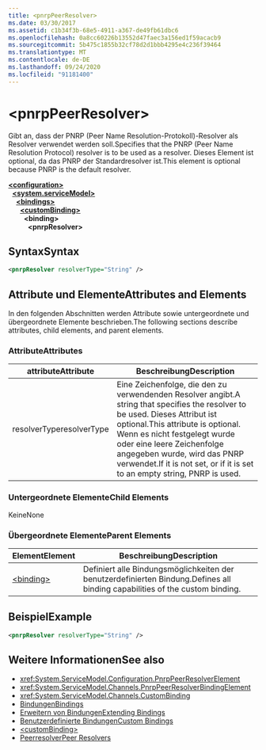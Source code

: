 ```yaml
---
title: <pnrpPeerResolver>
ms.date: 03/30/2017
ms.assetid: c1b34f3b-68e5-4911-a367-de49fb61dbc6
ms.openlocfilehash: 0a8cc60226b13552d47faec3a156ed1f59acacb9
ms.sourcegitcommit: 5b475c1855b32cf78d2d1bbb4295e4c236f39464
ms.translationtype: MT
ms.contentlocale: de-DE
ms.lasthandoff: 09/24/2020
ms.locfileid: "91181400"
---
```

# \<pnrpPeerResolver>

<span data-ttu-id="a6bfd-101">Gibt an, dass der PNRP (Peer Name Resolution-Protokoll)-Resolver als Resolver verwendet werden soll.</span><span class="sxs-lookup"><span data-stu-id="a6bfd-101">Specifies that the PNRP (Peer Name Resolution Protocol) resolver is to be used as a resolver.</span></span> <span data-ttu-id="a6bfd-102">Dieses Element ist optional, da das PNRP der Standardresolver ist.</span><span class="sxs-lookup"><span data-stu-id="a6bfd-102">This element is optional because PNRP is the default resolver.</span></span>  
  
[**\<configuration>**](../configuration-element.md)\
&nbsp;&nbsp;[**\<system.serviceModel>**](system-servicemodel.md)\
&nbsp;&nbsp;&nbsp;&nbsp;[**\<bindings>**](bindings.md)\
&nbsp;&nbsp;&nbsp;&nbsp;&nbsp;&nbsp;[**\<customBinding>**](custombinding.md)\
&nbsp;&nbsp;&nbsp;&nbsp;&nbsp;&nbsp;&nbsp;&nbsp;**\<binding>**\
&nbsp;&nbsp;&nbsp;&nbsp;&nbsp;&nbsp;&nbsp;&nbsp;&nbsp;&nbsp;**\<pnrpResolver>**  
  
## <a name="syntax"></a><span data-ttu-id="a6bfd-103">Syntax</span><span class="sxs-lookup"><span data-stu-id="a6bfd-103">Syntax</span></span>  
  
```xml  
<pnrpResolver resolverType="String" />
```  
  
## <a name="attributes-and-elements"></a><span data-ttu-id="a6bfd-104">Attribute und Elemente</span><span class="sxs-lookup"><span data-stu-id="a6bfd-104">Attributes and Elements</span></span>  

 <span data-ttu-id="a6bfd-105">In den folgenden Abschnitten werden Attribute sowie untergeordnete und übergeordnete Elemente beschrieben.</span><span class="sxs-lookup"><span data-stu-id="a6bfd-105">The following sections describe attributes, child elements, and parent elements.</span></span>  
  
### <a name="attributes"></a><span data-ttu-id="a6bfd-106">Attribute</span><span class="sxs-lookup"><span data-stu-id="a6bfd-106">Attributes</span></span>  
  
|<span data-ttu-id="a6bfd-107">attribute</span><span class="sxs-lookup"><span data-stu-id="a6bfd-107">Attribute</span></span>|<span data-ttu-id="a6bfd-108">Beschreibung</span><span class="sxs-lookup"><span data-stu-id="a6bfd-108">Description</span></span>|  
|---------------|-----------------|  
|<span data-ttu-id="a6bfd-109">resolverType</span><span class="sxs-lookup"><span data-stu-id="a6bfd-109">resolverType</span></span>|<span data-ttu-id="a6bfd-110">Eine Zeichenfolge, die den zu verwendenden Resolver angibt.</span><span class="sxs-lookup"><span data-stu-id="a6bfd-110">A string that specifies the resolver to be used.</span></span> <span data-ttu-id="a6bfd-111">Dieses Attribut ist optional.</span><span class="sxs-lookup"><span data-stu-id="a6bfd-111">This attribute is optional.</span></span> <span data-ttu-id="a6bfd-112">Wenn es nicht festgelegt wurde oder eine leere Zeichenfolge angegeben wurde, wird das PNRP verwendet.</span><span class="sxs-lookup"><span data-stu-id="a6bfd-112">If it is not set, or if it is set to an empty string, PNRP is used.</span></span>|  
  
### <a name="child-elements"></a><span data-ttu-id="a6bfd-113">Untergeordnete Elemente</span><span class="sxs-lookup"><span data-stu-id="a6bfd-113">Child Elements</span></span>  

 <span data-ttu-id="a6bfd-114">Keine</span><span class="sxs-lookup"><span data-stu-id="a6bfd-114">None</span></span>  
  
### <a name="parent-elements"></a><span data-ttu-id="a6bfd-115">Übergeordnete Elemente</span><span class="sxs-lookup"><span data-stu-id="a6bfd-115">Parent Elements</span></span>  
  
|<span data-ttu-id="a6bfd-116">Element</span><span class="sxs-lookup"><span data-stu-id="a6bfd-116">Element</span></span>|<span data-ttu-id="a6bfd-117">Beschreibung</span><span class="sxs-lookup"><span data-stu-id="a6bfd-117">Description</span></span>|  
|-------------|-----------------|  
|[\<binding>](bindings.md)|<span data-ttu-id="a6bfd-118">Definiert alle Bindungsmöglichkeiten der benutzerdefinierten Bindung.</span><span class="sxs-lookup"><span data-stu-id="a6bfd-118">Defines all binding capabilities of the custom binding.</span></span>|  
  
## <a name="example"></a><span data-ttu-id="a6bfd-119">Beispiel</span><span class="sxs-lookup"><span data-stu-id="a6bfd-119">Example</span></span>  
  
```xml  
<pnrpResolver resolverType="String" />
```  
  
## <a name="see-also"></a><span data-ttu-id="a6bfd-120">Weitere Informationen</span><span class="sxs-lookup"><span data-stu-id="a6bfd-120">See also</span></span>

- <xref:System.ServiceModel.Configuration.PnrpPeerResolverElement>
- <xref:System.ServiceModel.Channels.PnrpPeerResolverBindingElement>
- <xref:System.ServiceModel.Channels.CustomBinding>
- [<span data-ttu-id="a6bfd-121">Bindungen</span><span class="sxs-lookup"><span data-stu-id="a6bfd-121">Bindings</span></span>](../../../wcf/bindings.md)
- [<span data-ttu-id="a6bfd-122">Erweitern von Bindungen</span><span class="sxs-lookup"><span data-stu-id="a6bfd-122">Extending Bindings</span></span>](../../../wcf/extending/extending-bindings.md)
- [<span data-ttu-id="a6bfd-123">Benutzerdefinierte Bindungen</span><span class="sxs-lookup"><span data-stu-id="a6bfd-123">Custom Bindings</span></span>](../../../wcf/extending/custom-bindings.md)
- [\<customBinding>](custombinding.md)
- [<span data-ttu-id="a6bfd-124">Peerresolver</span><span class="sxs-lookup"><span data-stu-id="a6bfd-124">Peer Resolvers</span></span>](../../../wcf/feature-details/peer-resolvers.md)
